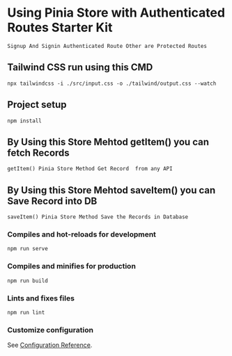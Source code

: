 # Using Pinia Store with Authenticated Routes Starter Kit

```
Signup And Signin Authenticated Route Other are Protected Routes
```

## Tailwind CSS run using this CMD

```
npx tailwindcss -i ./src/input.css -o ./tailwind/output.css --watch
```


## Project setup
```
npm install
```


## By Using this Store Mehtod getItem() you can fetch Records

```
getItem() Pinia Store Method Get Record  from any API 
```


## By Using this Store Mehtod saveItem() you can Save Record into DB

```
saveItem() Pinia Store Method Save the Records in Database 
```


### Compiles and hot-reloads for development
```
npm run serve
```

### Compiles and minifies for production
```
npm run build
```

### Lints and fixes files
```
npm run lint
```

### Customize configuration
See [Configuration Reference](https://cli.vuejs.org/config/).

